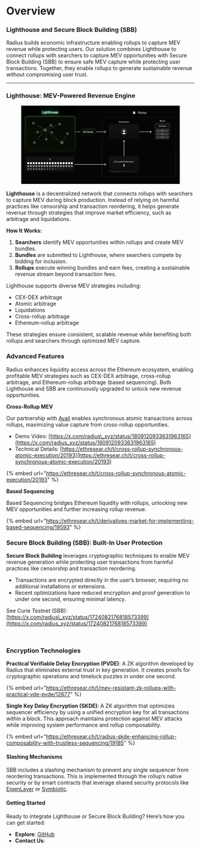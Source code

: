 # Overview

### Lighthouse and Secure Block Building (SBB)

Radius builds economic infrastructure enabling rollups to capture MEV revenue while protecting users. Our solution combines Lighthouse to connect rollups with searchers to capture MEV opportunities with Secure Block Building (SBB) to ensure safe MEV capture while protecting user transactions. Together, they enable rollups to generate sustainable revenue without compromising user trust.

***

### Lighthouse: MEV-Powered Revenue Engine

<figure><img src=".gitbook/assets/image (21).png" alt=""><figcaption></figcaption></figure>

**Lighthouse** is a decentralized network that connects rollups with searchers to capture MEV during block production. Instead of relying on harmful practices like censorship and transaction reordering, it helps generate revenue through strategies that improve market efficiency, such as arbitrage and liquidations.

**How It Works:**&#x20;

1. **Searchers** identify MEV opportunities within rollups and create MEV bundles.
2. **Bundles** are submitted to Lighthouse, where searchers compete by bidding for inclusion.
3. **Rollups** execute winning bundles and earn fees, creating a sustainable revenue stream beyond transaction fees.

Lighthouse supports diverse MEV strategies including:

* CEX-DEX arbitrage
* Atomic arbitrage
* Liquidations
* Cross-rollup arbitrage
* Ethereum-rollup arbitrage

These strategies ensure consistent, scalable revenue while benefiting both rollups and searchers through optimized MEV capture.



### Advanced Features

Radius enhances liquidity access across the Ethereum ecosystem, enabling profitable MEV strategies such as CEX-DEX arbitrage, cross-rollup arbitrage, and Ethereum-rollup arbitrage (based sequencing). Both Lighthouse and SBB are continuously upgraded to unlock new revenue opportunities.



**Cross-Rollup MEV**

Our partnership with [Avail](https://www.availproject.org/) enables synchronous atomic transactions across rollups, maximizing value capture from cross-rollup opportunities.

* Demo Video: [https://x.com/radius\_xyz/status/1809120933631963165](https://x.com/radius_xyz/status/1809120933631963165)
* Technical Details: [https://ethresear.ch/t/cross-rollup-synchronous-atomic-execution/20193](https://ethresear.ch/t/cross-rollup-synchronous-atomic-execution/20193)

{% embed url="https://ethresear.ch/t/cross-rollup-synchronous-atomic-execution/20193" %}

**Based Sequencing**

Based Sequencing bridges Ethereum liquidity with rollups, unlocking new MEV opportunities and further increasing rollup revenue.

{% embed url="https://ethresear.ch/t/derivatives-market-for-implementing-based-sequencing/19593" %}

### Secure Block Building (SBB): Built-In User Protection

**Secure Block Building** leverages cryptographic techniques to enable MEV revenue generation while protecting user transactions from harmful practices like censorship and transaction reordering.

* Transactions are encrypted directly in the user’s browser, requiring no additional installations or extensions.
* Recent optimizations have reduced encryption and proof generation to under one second, ensuring minimal latency.

See Curie Testnet (SBB): [https://x.com/radius\_xyz/status/1724082176818573399](https://x.com/radius_xyz/status/1724082176818573399)

​

### Encryption Technologies

**Practical Verifiable Delay Encryption (PVDE)**: A ZK algorithm developed by Radius that eliminates external trust in key generation. It creates proofs for cryptographic operations and timelock puzzles in under one second.

{% embed url="https://ethresear.ch/t/mev-resistant-zk-rollups-with-practical-vde-pvde/12677" %}

**Single Key Delay Encryption (SKDE)**: A ZK algorithm that optimizies sequencer efficiency by using a unified encryption key for all transactions within a block. This approach maintains protection against MEV attacks while improving system performance and rollup composability.

{% embed url="https://ethresear.ch/t/radius-skde-enhancing-rollup-composability-with-trustless-sequencing/19185" %}

#### Slashing Mechanisms&#x20;

SBB includes a slashing mechanism to prevent any single sequencer from reordering transactions. This is implemented through the rollup’s native security or by smart contracts that leverage shared security protocols like [EigenLayer](https://www.eigenlayer.xyz/) or [Symbiotic](https://symbiotic.fi/).



#### Getting Started

Ready to integrate Lighthouse or Secure Block Building? Here’s how you can get started:

* **Explore**: [GitHub](https://github.com/radius_xyz)
* **Contact Us**:&#x20;

